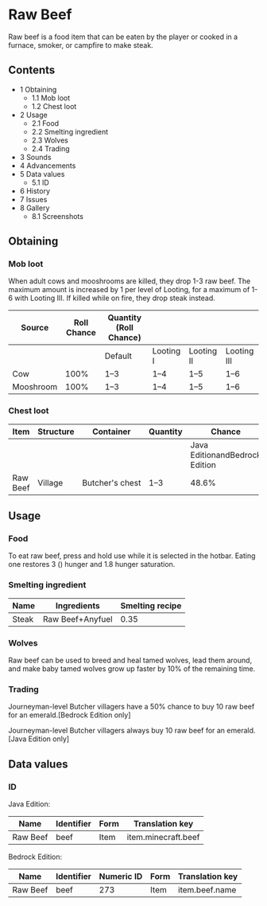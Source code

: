 # Raw Beef
Raw beef is a food item that can be eaten by the player or cooked in a furnace, smoker, or campfire to make steak.

## Contents
- 1 Obtaining
	- 1.1 Mob loot
	- 1.2 Chest loot
- 2 Usage
	- 2.1 Food
	- 2.2 Smelting ingredient
	- 2.3 Wolves
	- 2.4 Trading
- 3 Sounds
- 4 Advancements
- 5 Data values
	- 5.1 ID
- 6 History
- 7 Issues
- 8 Gallery
	- 8.1 Screenshots

## Obtaining
### Mob loot
When adult cows and mooshrooms are killed, they drop 1-3 raw beef. The maximum amount is increased by 1 per level of Looting, for a maximum of 1-6 with Looting III. If killed while on fire, they drop steak instead.

| Source    | Roll Chance | Quantity (Roll Chance) |           |            |             |
|-----------|-------------|------------------------|-----------|------------|-------------|
|           |             | Default                | Looting I | Looting II | Looting III |
| Cow       | 100%        | 1–3                    | 1–4       | 1–5        | 1–6         |
| Mooshroom | 100%        | 1–3                    | 1–4       | 1–5        | 1–6         |

### Chest loot
| Item     | Structure | Container       | Quantity | Chance                         |
|----------|-----------|-----------------|----------|--------------------------------|
|          |           |                 |          | Java EditionandBedrock Edition |
| Raw Beef | Village   | Butcher's chest | 1–3      | 48.6%                          |

## Usage
### Food
To eat raw beef, press and hold use while it is selected in the hotbar. Eating one restores 3 () hunger and 1.8 hunger saturation.

### Smelting ingredient
| Name  | Ingredients      | Smelting recipe |
|-------|------------------|-----------------|
| Steak | Raw Beef+Anyfuel | 0.35            |

### Wolves
Raw beef can be used to breed and heal tamed wolves, lead them around, and make baby tamed wolves grow up faster by 10% of the remaining time.

### Trading
Journeyman-level Butcher villagers have a 50% chance to buy 10 raw beef for an emerald.‌[Bedrock Edition  only]

Journeyman-level Butcher villagers always buy 10 raw beef for an emerald.‌[Java Edition  only]

## Data values
### ID
Java Edition:

| Name     | Identifier | Form | Translation key     |
|----------|------------|------|---------------------|
| Raw Beef | beef       | Item | item.minecraft.beef |

Bedrock Edition:

| Name     | Identifier | Numeric ID | Form | Translation key |
|----------|------------|------------|------|-----------------|
| Raw Beef | beef       | 273        | Item | item.beef.name  |

